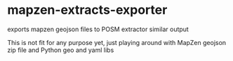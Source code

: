 # mapzen-extracts-exporter
exports mapzen geojson files to POSM extractor similar output

This is not fit for any purpose yet, just playing around with MapZen geojson zip file and Python geo and yaml libs

